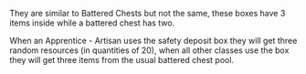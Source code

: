---
---
They are similar to Battered Chests but not the same, these boxes have 3 items inside while a battered chest has two.

When an Apprentice - Artisan uses the safety deposit box they will get three random resources (in quantities of 20), when all other classes use the box they will get three items from the usual battered chest pool.
